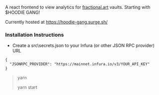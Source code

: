A react frontend to view analytics for [fractional.art](https://fractional.art/) vaults. Starting with $HOODIE GANG!

Currently hosted at https://hoodie-gang.surge.sh/

### Installation Instructions

- Create a src\secrets.json to your Infura (or other JSON RPC provider) URL
```
{
  "JSONRPC_PROVIDER": "https://mainnet.infura.io/v3/YOUR_API_KEY"
}
```

> yarn
> 
> yarn start
